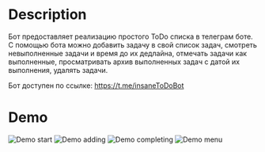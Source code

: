 # Description
Бот предоставляет реализацию простого ToDo списка в телеграм боте. С помощью бота можно добавить задачу в свой список задач, смотреть невыполненные задачи и время до их дедлайна, отмечать задачи как выполненные, просматривать архив выполненных задач с датой их выполнения, удалять задачи.

Бот доступен по ссылке: https://t.me/insaneToDoBot

# Demo
![Demo start](https://github.com/sskroi/ToDoBot1/blob/master/demo/images/start.png?raw=true)
![Demo adding](https://github.com/sskroi/ToDoBot1/blob/master/demo/images/adding.png?raw=true)
![Demo completing](https://github.com/sskroi/ToDoBot1/blob/master/demo/images/completing.png?raw=true)
![Demo menu](https://github.com/sskroi/ToDoBot1/blob/master/demo/images/menu.png?raw=true)
